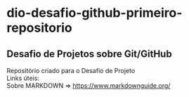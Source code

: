 # dio-desafio-github-primeiro-repositorio <br>
## Desafio de Projetos  sobre Git/GitHub <br>
Repositório criado para o Desafio de Projeto <br>
Links úteis: <br>
Sobre MARKDOWN => https://www.markdownguide.org/
